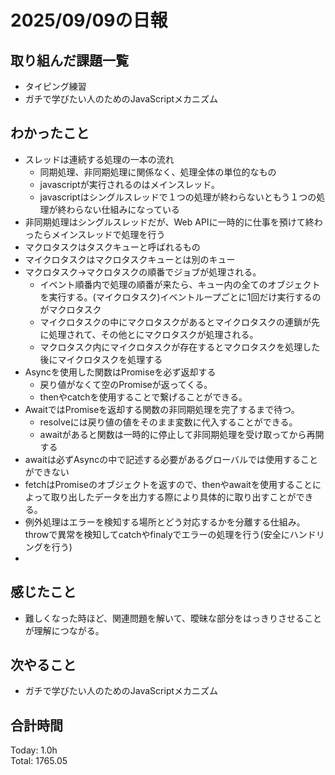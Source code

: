 # 2025/09/09の日報
## 取り組んだ課題一覧
* タイピング練習
* ガチで学びたい人のためのJavaScriptメカニズム
## わかったこと 
* スレッドは連続する処理の一本の流れ
  * 同期処理、非同期処理に関係なく、処理全体の単位的なもの
  * javascriptが実行されるのはメインスレッド。
  * javascriptはシングルスレッドで１つの処理が終わらないともう１つの処理が終わらない仕組みになっている
* 非同期処理はシングルスレッドだが、Web APIに一時的に仕事を預けて終わったらメインスレッドで処理を行う
* マクロタスクはタスクキューと呼ばれるもの
* マイクロタスクはマクロタスクキューとは別のキュー
* マクロタスク→マクロタスクの順番でジョブが処理される。
  * イベント順番内で処理の順番が来たら、キュー内の全てのオブジェクトを実行する。(マイクロタスク)イベントループごとに1回だけ実行するのがマクロタスク
  * マイクロタスクの中にマクロタスクがあるとマイクロタスクの連鎖が先に処理されて、その他とにマクロタスクが処理される。
  * マクロタスク内にマイクロタスクが存在するとマクロタスクを処理した後にマイクロタスクを処理する
* Asyncを使用した関数はPromiseを必ず返却する
  * 戻り値がなくて空のPromiseが返ってくる。
  * thenやcatchを使用することで繋げることができる。  
* AwaitではPromiseを返却する関数の非同期処理を完了するまで待つ。
  * resolveには戻り値の値をそのまま変数に代入することができる。
  * awaitがあると関数は一時的に停止して非同期処理を受け取ってから再開する
* awaitは必ずAsyncの中で記述する必要があるグローバルでは使用することができない
* fetchはPromiseのオブジェクトを返すので、thenやawaitを使用することによって取り出したデータを出力する際により具体的に取り出すことができる。
* 例外処理はエラーを検知する場所とどう対応するかを分離する仕組み。throwで異常を検知してcatchやfinalyでエラーの処理を行う(安全にハンドリングを行う)
* 
   
## 感じたこと
* 難しくなった時ほど、関連問題を解いて、曖昧な部分をはっきりさせることが理解につながる。
## 次やること
* ガチで学びたい人のためのJavaScriptメカニズム
##  合計時間 
Today: 1.0h<br>
Total: 1765.05
